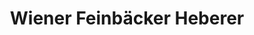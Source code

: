 ---
title: "Wiener Feinbäcker Heberer"
url: /berlin/wiener-feinbaecker-heberer-volmerstrasse/
shop: Bäckerei
---
